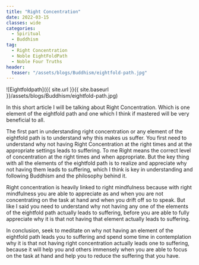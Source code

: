 ```yaml
---
title: "Right Concentration"
date: 2022-03-15
classes: wide
categories:
  - Spiritual 
  - Buddhism
tag:
  - Right Concentration
  - Noble EightFoldPath
  - Noble Four Truths
header:
  teaser: "/assets/blogs/Buddhism/eightfold-path.jpg"
--- 
```


![Eightfoldpath]({{ site.url }}{{ site.baseurl }}/assets/blogs/Buddhism/eightfold-path.jpg)

In this short article I will be talking about Right Concentration. Which is one element of the eightfold path and one which I think if mastered will be very beneficial to all.

The first part in understanding right concentration or any element of the eightfold path is to understand why this makes us suffer. You first need to understand why not having Right Concentration at the right times and at the appropriate settings leads to suffering. To me Right means the correct level of concentration at the right times and when appropriate. But the key thing with all the elements of the eightfold path is to realize and appreciate why not having them leads to suffering, which I think is key in understanding and following Buddhism and the philosophy behind it.

Right concentration is heavily linked to right mindfulness because with right mindfulness you are able to appreciate as and when you are not concentrating on the task at hand and when you drift off so to speak. But like I said you need to understand why not having any one of the elements of the eightfold path actually leads to suffering, before you are able to fully appreciate why it is that not having that element actually leads to suffering. 

In conclusion, seek to meditate on why not having an element of the eightfold path leads you to suffering and spend some time in contemplation why it is that not having right concentration actually leads one to suffering, because it will help you and others immensely when you are able to focus on the task at hand and help you to reduce the suffering that you have.
